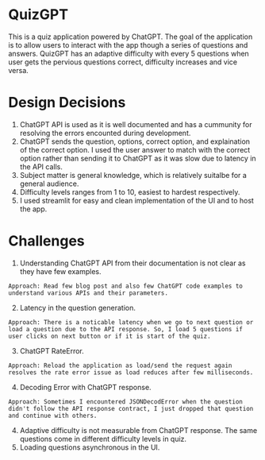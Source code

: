 # QuizGPT

This is a quiz application powered by ChatGPT. The goal of the application is to allow users to interact with the app though a series of questions and answers. QuizGPT has an adaptive difficulty with every 5 questions when user gets the pervious questions correct, difficulty increases and vice versa.

# Design Decisions

1. ChatGPT API is used as it is well documented and has a cummunity for resolving the errors encounted during development.
2. ChatGPT sends the question, options, correct option, and explaination of the correct option. I used the user answer to match with the correct option rather than sending it to ChatGPT as it was slow due to latency in the API calls.
3. Subject matter is general knowledge, which is relatively suitalbe for a general audience. 
4. Difficulty levels ranges from 1 to 10, easiest to hardest respectively. 
5. I used streamlit for easy and clean implementation of the UI and to host the app.


# Challenges

1. Understanding ChatGPT API from their documentation is not clear as they have few examples.
```
Approach: Read few blog post and also few ChatGPT code examples to understand various APIs and their parameters.
```
2. Latency in the question generation.
```
Approach: There is a noticable latency when we go to next question or load a question due to the API response. So, I load 5 questions if user clicks on next button or if it is start of the quiz.
```
3. ChatGPT RateError.
```
Approach: Reload the application as load/send the request again resolves the rate error issue as load reduces after few milliseconds.
```
4. Decoding Error with ChatGPT response.
```
Approach: Sometimes I encountered JSONDecodError when the question didn't follow the API response contract, I just dropped that question and continue with others.
```
4. Adaptive difficulty is not measurable from ChatGPT response. The same questions come in different difficulty levels in quiz.
5.  Loading questions asynchronous in the UI.